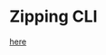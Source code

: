 # Zipping CLI

[here](https://github.com/Jack-Coutts/rust_zipper/releases/latest/download/windows_rust_zipper.exe)